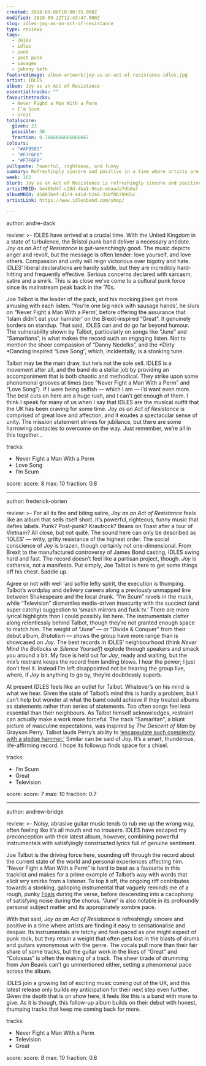 ```yaml
---
created: 2018-09-06T10:00:35.000Z
modified: 2018-09-22T12:43:47.000Z
slug: idles-joy-as-an-act-of-resistance
type: reviews
tags:
  - 2010s
  - idles
  - punk
  - post punk
  - savages
  - jehnny beth
featuredimage: album-artwork/joy-as-an-act-of-resistance-idles.jpg
artist: IDLES
album: Joy as an Act of Resistance
essentialtracks: ""
favouritetracks:
  - Never Fight a Man With a Perm
  - I'm Scum
  - Great
totalscore:
  given: 23
  possible: 30
  fraction: 0.7666666666666667
colours:
  - "#AF9581"
  - "#F7F6F8"
  - "#F7F6F8"
pullquote: Powerful, righteous, and funny
summary: Refreshingly sincere and positive in a time where artists are finding it easy to sensationalise and despair. Its instrumentals are tetchy and fast-paced as one might expect of punk rock, but they retain a weight that often gets lost in the blasts of drums and guitars synonymous with the genre.
week: 162
blurb: Joy as an Act of Resistance is refreshingly sincere and positive in a time where artists are finding it easy to sensationalise and despair.
artistMBID: be465d4f-c28d-4ba1-94ab-ebaada7db8af
albumMBID: 45003bef-d379-441d-b246-358f0b78985c
artistLink: https://www.idlesband.com/shop/

---
```


author: andre-dack

review: >-
  IDLES have arrived at a crucial time. With the United Kingdom in a state of turbulence, the Bristol punk band deliver a necessary antidote. *Joy as an Act of Resistance* is gut-wrenchingly good. The music depicts anger and revolt, but the message is often tender: love yourself, and love others. Compassion and unity will reign victorious over bigotry and hate. IDLES’ liberal declarations are hardly subtle, but they are incredibly hard-hitting and frequently effective. Serious concerns declared with sarcasm, satire and a smirk. This is as close we’ve come to a cultural punk force since its mainstream peak back in the ’70s.

  Joe Talbot is the leader of the pack, and his mocking jibes get more amusing with each listen. ‘You’re one big neck with sausage hands’, he slurs on “Never Fight a Man With a Perm’, before offering the assurance that ‘Islam didn’t eat your hamster’ on the Brexit-inspired “Great”. It genuinely borders on standup. That said, IDLES can and do go far beyond humour. The vulnerability shown by Talbot, particularly on songs like “June” and “Samaritans”, is what makes the record such an engaging listen. Not to mention the sheer compassion of “Danny Nedelko”, and the *Dirty *Dancing inspired “Love Song”, which, incidentally, is a stonking tune.

  Talbot may be the main draw, but he’s not the sole sell. IDLES is a movement after all, and the band do a stellar job by providing an accompaniment that is both chaotic and methodical. They strike upon some phenomenal grooves at times (see “Never Fight a Man With a Perm” and “Love Song”). If I were being selfish — which I am — I’d want even more. The best cuts on here are a huge rush, and I can’t get enough of them. I think I speak for many of us when I say that IDLES are the musical outfit that the UK has been craving for some time. *Joy as an Act of Resistance* is comprised of great love and affection, and it exudes a spectacular sense of unity. The mission statement strives for jubilance, but there are some harrowing obstacles to overcome on the way. Just remember, we’re all in this together…

tracks:
  - Never Fight a Man With a Perm
  - ­­Love Song
  - ­­I’m Scum

score:
  score: 8
  max: 10
  fraction: 0.8

---
author: frederick-obrien

review: >-
  For all its fire and biting satire, *Joy as an Act of Resistance* feels like an album that sells itself short. It’s powerful, righteous, funny music that defies labels. Punk? Post-punk? Krautrock? Beans on Toast after a tour of Vietnam? All close, but not quite. The sound here can only be described as ‘IDLES’ — witty, gritty resistance of the highest order. The social conscience of *Joy* is brazen, though certainly not one-dimensional. From Brexit to the manufactured controversy of James Bond casting, IDLES swing hard and fast. The record doesn’t feel like a partisan project, though. *Joy* is catharsis, not a manifesto. Put simply, Joe Talbot is here to get some things off his chest. Saddle up.

  Agree or not with well ‘ard softie lefty spirit, the execution is thumping. Talbot’s wordplay and delivery careers along a previously unmapped line between Shakespeare and the local drunk. “I’m Scum” revels in the muck, while “Television” dismantles media-driven insecurity with the succinct (and super catchy) suggestion to ‘smash mirrors and fuck tv.’ There are more lyrical highlights than I could possibly list here. The instrumentals clatter along relentlessly behind Talbot, though they’re not granted enough space to match him. The weight of “June” — or “Divide & Conquer” from their debut album, *Brutalism* — shows the group have more range than is showcased on *Joy*. The best records in IDLES’ neighbourhood (think *Never Mind the Bollocks* or *Silence Yourself*) explode through speakers and smack you around a bit. My face is held out for *Joy*, ready and waiting, but the mix’s restraint keeps the record from landing blows. I hear the power; I just don’t feel it. Instead I’m left disappointed not be hearing the group live, where, if *Joy* is anything to go by, they’re doubtlessly superb.

  At present IDLES feels like an outlet for Talbot. Whatever’s on his mind is what we hear. Given the state of Talbot’s mind this is hardly a problem, but I can’t help but wonder at what the band could achieve if they treated albums as statements rather than series of statements. Too often songs feel less essential than their neighbours. As Talbot himself acknowledges, restraint can actually make a work more forceful. The track “Samaritan”, a blunt picture of masculine expectations, was inspired by *The Descent of Man* by Grayson Perry. Talbot lauds Perry’s ability to [‘encapsulate such complexity with a sledge hammer.’](http://www.wbgo.org/post/idles-explain-joy-act-resistance-track-track) Similar can be said of *Joy.* It’s a smart, thunderous, life-affirming record. I hope its followup finds space for a chisel.

tracks:
  - I’m Scum
  - ­­Great
  - ­­Television

score:
  score: 7
  max: 10
  fraction: 0.7

---
author: andrew-bridge

review: >-
  Noisy, abrasive guitar music tends to rub me up the wrong way, often feeling like it’s all mouth and no trousers. IDLES have escaped my preconception with their latest album, however, combining powerful instrumentals with satisfyingly constructed lyrics full of genuine sentiment. 
  
  Joe Talbot is the driving force here, sounding off through the record about the current state of the world and personal experiences affecting him. “Never Fight a Man With a Perm” is hard to beat as a favourite in this tracklist and makes for a prime example of Talbot’s way with words that elicit wry smirks from a listener. To top it off, the ongoing riff contributes towards a stonking, galloping instrumental that vaguely reminds me of a rough, punky [Foals](/reviews/foals-antidotes/) during the verse, before descending into a cacophony of satisfying noise during the chorus. “June” is also notable in its profoundly personal subject matter and its appropriately sombre pace.

  With that said, *Joy as an Act of Resistance* is refreshingly sincere and positive in a time where artists are finding it easy to sensationalise and despair. Its instrumentals are tetchy and fast-paced as one might expect of punk rock, but they retain a weight that often gets lost in the blasts of drums and guitars synonymous with the genre. The vocals pull more than their fair share of some tracks, but the guitar work in the likes of “Great” and “Colossus” is often the making of a track. The sheer tirade of drumming from Jon Beavis can’t go unmentioned either, setting a phenomenal pace across the album.

  IDLES join a growing list of exciting music coming out of the UK, and this latest release only builds my anticipation for their next step even further. Given the depth that is on show here, it feels like this is a band with more to give. As it is though, this follow-up album builds on their debut with honest, thumping tracks that keep me coming back for more.

tracks:
  - Never Fight a Man With a Perm
  - ­­Television
  - ­­Great
  
score:
  score: 8
  max: 10
  fraction: 0.8

